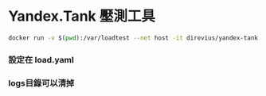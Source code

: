 # Yandex.Tank 壓測工具

```sh
docker run -v $(pwd):/var/loadtest --net host -it direvius/yandex-tank
```
### 設定在 load.yaml
### logs目錄可以清掉

